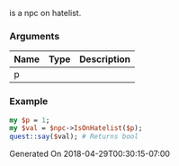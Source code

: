 is a npc on hatelist.
### Arguments
**Name**|**Type**|**Description**
:---|:---|:---
p||

### Example

```perl
my $p = 1;
my $val = $npc->IsOnHatelist($p);
quest::say($val); # Returns bool
```


Generated On 2018-04-29T00:30:15-07:00
